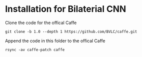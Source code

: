 # Installation for Bilaterial CNN

Clone the code for the offical Caffe

```
git clone -b 1.0 --depth 1 https://github.com/BVLC/caffe.git
```

Append the code in this folder to the offical Caffe

```
rsync -av caffe-patch caffe
```
